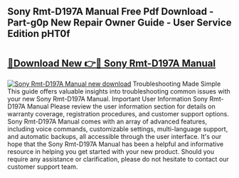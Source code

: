 ## Sony Rmt-D197A Manual Free Pdf Download - Part-g0p New Repair Owner Guide - User Service Edition pHT0f

# <h2><a href="http://bc32485.oget.top/?id=Sony+Rmt-D197A+Manual">🔗Download New 👉🔴 Sony Rmt-D197A Manual</a></h2>

[![Sony Rmt-D197A Manual new download](https://i.imgur.com/5g1atiW.png)](http://bc32485.oget.top/?id=Sony+Rmt-D197A+Manual)
Troubleshooting Made Simple This guide offers valuable insights into troubleshooting common issues with your new Sony Rmt-D197A Manual. Important User Information Sony Rmt-D197A Manual Please review the user information section for details on warranty coverage, registration procedures, and customer support options. Sony Rmt-D197A Manual comes with an array of advanced features, including voice commands, customizable settings, multi-language support, and automatic backups, all accessible through the user interface. It's our hope that the Sony Rmt-D197A Manual has been a helpful and informative resource in helping you get started with your new product. Should you require any assistance or clarification, please do not hesitate to contact our customer support team.
